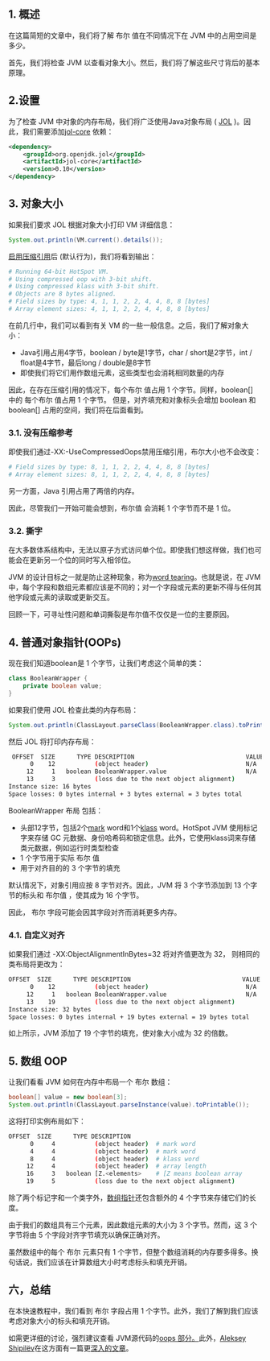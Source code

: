 ## 1. 概述

在这篇简短的文章中，我们将了解 布尔 值在不同情况下在 JVM 中的占用空间是多少。

首先，我们将检查 JVM 以查看对象大小。然后，我们将了解这些尺寸背后的基本原理。

## 2.设置

为了检查 JVM 中对象的内存布局，我们将广泛使用Java对象布局 ( [JOL](https://openjdk.java.net/projects/code-tools/jol/) )。因此，我们需要添加[jol-core](https://search.maven.org/artifact/org.openjdk.jol/jol-core) 依赖：

```xml
<dependency>
    <groupId>org.openjdk.jol</groupId>
    <artifactId>jol-core</artifactId>
    <version>0.10</version>
</dependency>
```

## 3. 对象大小

如果我们要求 JOL 根据对象大小打印 VM 详细信息：

```java
System.out.println(VM.current().details());
```

[启用压缩引用](https://www.baeldung.com/jvm-compressed-oops)后 (默认行为)，我们将看到输出：

```bash
# Running 64-bit HotSpot VM.
# Using compressed oop with 3-bit shift.
# Using compressed klass with 3-bit shift.
# Objects are 8 bytes aligned.
# Field sizes by type: 4, 1, 1, 2, 2, 4, 4, 8, 8 [bytes]
# Array element sizes: 4, 1, 1, 2, 2, 4, 4, 8, 8 [bytes]
```

在前几行中，我们可以看到有关 VM 的一些一般信息。之后，我们了解对象大小：

-   Java引用占用4字节，boolean / byte是1字节，char / short是2字节，int / float是4字节，最后long / double是8字节
-   即使我们将它们用作数组元素，这些类型也会消耗相同数量的内存

因此，在存在压缩引用的情况下，每个布尔 值占用 1 个字节。同样，boolean[] 中的 每个布尔 值占用 1 个字节。 但是，对齐填充和对象标头会增加 boolean 和 boolean[] 占用的空间，我们将在后面看到。

### 3.1. 没有压缩参考

即使我们通过-XX:-UseCompressedOops禁用压缩引用，布尔大小也不会改变：

```bash
# Field sizes by type: 8, 1, 1, 2, 2, 4, 4, 8, 8 [bytes]
# Array element sizes: 8, 1, 1, 2, 2, 4, 4, 8, 8 [bytes]
```

另一方面，Java 引用占用了两倍的内存。

因此，尽管我们一开始可能会想到，布尔值 会消耗 1 个字节而不是 1 位。

### 3.2. 撕字

在大多数体系结构中，无法以原子方式访问单个位。即使我们想这样做，我们也可能会在更新另一个位的同时写入相邻位。

JVM 的设计目标之一就是防止这种现象，称为[word tearing](https://docs.oracle.com/javase/specs/jls/se8/html/jls-17.html#jls-17.6)。也就是说，在 JVM 中，每个字段和数组元素都应该是不同的；对一个字段或元素的更新不得与任何其他字段或元素的读取或更新交互。

回顾一下，可寻址性问题和单词撕裂是布尔值不仅仅是一位的主要原因。

## 4. 普通对象指针(OOPs)

现在我们知道boolean是 1 个字节，让我们考虑这个简单的类：

```java
class BooleanWrapper {
    private boolean value;
}
```

如果我们使用 JOL 检查此类的内存布局：

```java
System.out.println(ClassLayout.parseClass(BooleanWrapper.class).toPrintable());
```

然后 JOL 将打印内存布局：

```bash
 OFFSET  SIZE      TYPE DESCRIPTION                               VALUE
      0    12           (object header)                           N/A
     12     1   boolean BooleanWrapper.value                      N/A
     13     3           (loss due to the next object alignment)
Instance size: 16 bytes
Space losses: 0 bytes internal + 3 bytes external = 3 bytes total
```

BooleanWrapper 布局 包括：

-   头部12字节，包括2个[mark](http://hg.openjdk.java.net/jdk8/jdk8/hotspot/file/87ee5ee27509/src/share/vm/oops/markOop.hpp) word和1个[klass](http://hg.openjdk.java.net/jdk8/jdk8/hotspot/file/87ee5ee27509/src/share/vm/oops/klass.hpp) word。HotSpot JVM 使用标记字来存储 GC 元数据、身份哈希码和锁定信息。此外，它使用klass词来存储类元数据，例如运行时类型检查
-   1 个字节用于实际 布尔 值
-   用于对齐目的的 3 个字节的填充

默认情况下，对象引用应按 8 字节对齐。因此，JVM 将 3 个字节添加到 13 个字节的标头和 布尔值 ，使其成为 16 个字节。

因此， 布尔 字段可能会因其字段对齐而消耗更多内存。

### 4.1. 自定义对齐

如果我们通过 -XX:ObjectAlignmentInBytes=32 将对齐值更改为 32， 则相同的类布局将更改为：

```bash
OFFSET  SIZE      TYPE DESCRIPTION                               VALUE
      0    12           (object header)                           N/A
     12     1   boolean BooleanWrapper.value                      N/A
     13    19           (loss due to the next object alignment)
Instance size: 32 bytes
Space losses: 0 bytes internal + 19 bytes external = 19 bytes total
```

如上所示，JVM 添加了 19 个字节的填充，使对象大小成为 32 的倍数。

## 5. 数组 OOP

让我们看看 JVM 如何在内存中布局一个 布尔 数组：

```java
boolean[] value = new boolean[3];
System.out.println(ClassLayout.parseInstance(value).toPrintable());
```

这将打印实例布局如下：

```bash
OFFSET  SIZE      TYPE DESCRIPTION                              
      0     4           (object header)  # mark word
      4     4           (object header)  # mark word
      8     4           (object header)  # klass word
     12     4           (object header)  # array length
     16     3   boolean [Z.<elements>    # [Z means boolean array                        
     19     5           (loss due to the next object alignment)
```

除了两个标记字和一个类字外，[数组指针](http://hg.openjdk.java.net/jdk8/jdk8/hotspot/file/87ee5ee27509/src/share/vm/oops/arrayOop.hpp)还包含额外的 4 个字节来存储它们的长度。 

由于我们的数组具有三个元素，因此数组元素的大小为 3 个字节。然而，这 3 个字节将由 5 个字段对齐字节填充以确保正确对齐。

虽然数组中的每个 布尔 元素只有 1 个字节，但整个数组消耗的内存要多得多。换句话说，我们应该在计算数组大小时考虑标头和填充开销。

## 六，总结

在本快速教程中，我们看到 布尔 字段占用 1 个字节。此外，我们了解到我们应该考虑对象大小的标头和填充开销。

如需更详细的讨论，强烈建议查看 JVM源代码的[oops 部分。](http://hg.openjdk.java.net/jdk8/jdk8/hotspot/file/87ee5ee27509/src/share/vm/oops/)此外，[Aleksey Shipilëv](https://shipilev.net/)在这方面有一篇更[深入的文章](https://shipilev.net/jvm/objects-inside-out/)。